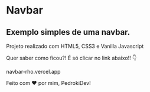 <h1>Navbar</h1>

<h2>Exemplo simples de uma navbar.</h2>

<p>Projeto realizado com HTML5, CSS3 e Vanilla Javascript</p>

<p>Quer saber como ficou?! É só clicar no link abaixo!! 👇</p>

navbar-rho.vercel.app

<p>Feito com ♥ por mim, PedrokiDev!</p>
